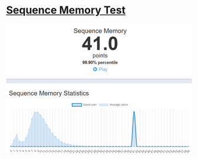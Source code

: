 # [Sequence Memory Test](https://humanbenchmark.com/tests/sequence)

  ![the result](sequence_memory.png)
